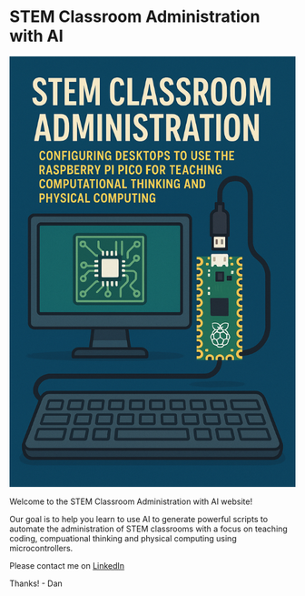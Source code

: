 # STEM Classroom Administration with AI

![](./img/cover.png)

Welcome to the STEM Classroom Administration with AI website!

Our goal is to help you learn to use AI to generate powerful scripts to
automate the administration of STEM classrooms with a focus on teaching
coding, compuational thinking and physical computing using microcontrollers.


Please contact me on [LinkedIn](https://www.linkedin.com/in/danmccreary/)

Thanks! - Dan